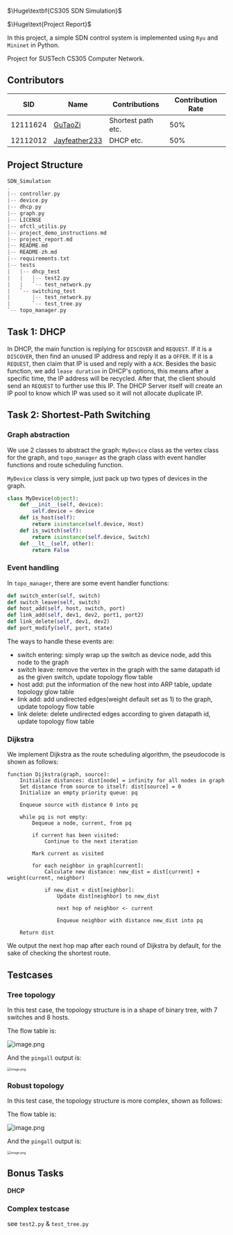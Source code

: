 $\Huge\textbf{CS305 SDN Simulation}$

$\Huge\text{Project Report}$

In this project, a simple SDN control system is implemented using `Ryu` and `Mininet` in Python.

Project for SUSTech CS305 Computer Network.

## Contributors

| SID      | Name                                              | Contributions      | Contribution Rate |
| -------- | ------------------------------------------------- | ------------------ | ----------------- |
| 12111624 | [GuTaoZi](https://github.com/GuTaoZi)             | Shortest path etc. | 50%               |
| 12112012 | [Jayfeather233](https://github.com/Jayfeather233) | DHCP etc.          | 50%               |

## Project Structure

```cpp
SDN_Simulation
.
|-- controller.py
|-- device.py
|-- dhcp.py
|-- graph.py
|-- LICENSE
|-- ofctl_utilis.py
|-- project_demo_instructions.md
|-- project_report.md
|-- README.md
|-- README-zh.md
|-- requirements.txt
|-- tests
|   |-- dhcp_test
|   |   |-- test2.py
|   |   `-- test_network.py
|   `-- switching_test
|       |-- test_network.py
|       `-- test_tree.py
`-- topo_manager.py
```

## Task 1: DHCP

In DHCP, the main function is replying for `DISCOVER` and `REQUEST`. If it is a `DISCOVER`, then find an unused IP address and reply it as a `OFFER`. If it is a `REQUEST`, then claim that IP is used and reply with a `ACK`. Besides the basic function, we add `lease duration` in DHCP's options, this means after a specific time, the IP address will be recycled. After that, the client should send an `REQUEST` to further use this IP. The DHCP Server itself will create an IP pool to know which IP was used so it will not allocate duplicate IP.

## Task 2: Shortest-Path Switching

### Graph abstraction

We use 2 classes to abstract the graph: `MyDevice` class as the vertex class for the graph, and `topo_manager` as the graph class with event handler functions and route scheduling function.

`MyDevice` class is very simple, just pack up two types of devices in the graph.

```python
class MyDevice(object):
    def __init__(self, device):
        self.device = device
    def is_host(self):
        return isinstance(self.device, Host)
    def is_switch(self):
        return isinstance(self.device, Switch)
    def __lt__(self, other):
        return False
```

### Event handling

In `topo_manager`, there are some event handler functions:

```python
def switch_enter(self, switch)
def switch_leave(self, switch)
def host_add(self, host, switch, port)
def link_add(self, dev1, dev2, port1, port2)
def link_delete(self, dev1, dev2)
def port_modify(self, port, state)
```

The ways to handle these events are:

- switch entering: simply wrap up the switch as device node, add this node to the graph
- switch leave: remove the vertex in the graph with the same datapath id as the given switch, update topology flow table
- host add: put the information of the new host into ARP table, update topology glow table
- link add: add undirected edges(weight default set as 1) to the graph, update topology flow table
- link delete: delete undirected edges according to given datapath id, update topology flow table

### Dijkstra

We implement Dijkstra as the route scheduling algorithm, the pseudocode is shown as follows:

```pseudocode
function Dijkstra(graph, source):
    Initialize distances: dist[node] = infinity for all nodes in graph
    Set distance from source to itself: dist[source] = 0
    Initialize an empty priority queue: pq
    
    Enqueue source with distance 0 into pq
    
    while pq is not empty:
        Dequeue a node, current, from pq
        
        if current has been visited:
            Continue to the next iteration
        
        Mark current as visited
        
        for each neighbor in graph[current]:
            Calculate new distance: new_dist = dist[current] + weight(current, neighbor)
            
            if new_dist < dist[neighbor]:
                Update dist[neighbor] to new_dist
                
                next hop of neighbor <- current
                
                Enqueue neighbor with distance new_dist into pq
    
    Return dist
```

We output the next hop map after each round of Dijkstra by default, for the sake of checking the shortest route.

## Testcases

### Tree topology

In this test case, the topology structure is in a shape of binary tree, with 7 switches and 8 hosts.

The flow table is:

![image.png](https://s2.loli.net/2023/06/01/wA6se4pDJUVybcq.png)

And the `pingall` output is:

<img src="https://s2.loli.net/2023/06/01/zvYt84oPilJNyrp.png" alt="image.png" style="zoom:50%;" />

### Robust topology

In this test case, the topology structure is more complex, shown as follows:

The flow table is:

![image.png](https://s2.loli.net/2023/06/01/FBsvAfgQK2wnqxa.png)

And the `pingall` output is:

<img src="https://s2.loli.net/2023/06/01/9P7NViqn5gw3pyU.png" alt="image.png" style="zoom:50%;" />

## Bonus Tasks

#### DHCP



### Complex testcase

see `test2.py` & `test_tree.py`